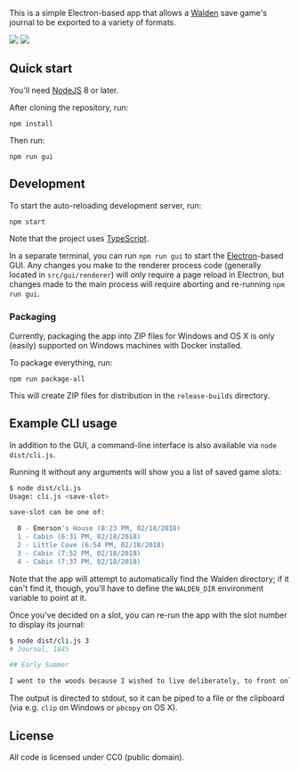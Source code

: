This is a simple Electron-based app that allows a [Walden][] save
game's journal to be exported to a variety of formats.

<img src="https://user-images.githubusercontent.com/124687/36953340-e8a7e7fa-1fe7-11e8-9f09-3ecfa828c351.png">

<img src="https://user-images.githubusercontent.com/124687/36953341-e8b30766-1fe7-11e8-9b8d-9a3513b47483.png">

## Quick start

You'll need [NodeJS][] 8 or later.

After cloning the repository, run:

```
npm install
```

Then run:

```
npm run gui
```

## Development

To start the auto-reloading development server, run:

```
npm start
```

Note that the project uses [TypeScript][].

In a separate terminal, you can run `npm run gui` to start the
[Electron][]-based GUI. Any changes you make to the renderer process
code (generally located in `src/gui/renderer`) will only require a
page reload in Electron, but changes made to the main process will
require aborting and re-running `npm run gui`.

### Packaging

Currently, packaging the app into ZIP files for Windows and OS X
is only (easily) supported on Windows machines with Docker
installed.

To package everything, run:

```
npm run package-all
```

This will create ZIP files for distribution in the `release-builds`
directory.

## Example CLI usage

In addition to the GUI, a command-line interface is also available
via `node dist/cli.js`.

Running it without any arguments will show you a list of saved game
slots:

```bash
$ node dist/cli.js
Usage: cli.js <save-slot>

save-slot can be one of:

  0 - Emerson's House (8:23 PM, 02/18/2018)
  1 - Cabin (6:31 PM, 02/18/2018)
  2 - Little Cove (6:54 PM, 02/18/2018)
  3 - Cabin (7:52 PM, 02/18/2018)
  4 - Cabin (7:37 PM, 02/18/2018)
```

Note that the app will attempt to automatically find the Walden directory;
if it can't find it, though, you'll have to define the `WALDEN_DIR`
environment variable to point at it.

Once you've decided on a slot, you can re-run the app with the slot
number to display its journal:

```bash
$ node dist/cli.js 3
# Journal, 1845

## Early Summer

I went to the woods because I wished to live deliberately, to front only the essential facts of life, and not, when I came to die, discover that I had not lived. I wanted to live deep and suck out all the marrow of life, to live so sturdily and Spartan-like as to reduce it to its lowest terms, and, if it proved to be mean, to get the whole and genuine meanness of it, or if it were sublime, to know it by experience, and to give a true account of it.
```

The output is directed to stdout, so it can be piped to a file or the
clipboard (via e.g. `clip` on Windows or `pbcopy` on OS X).

## License

All code is licensed under CC0 (public domain).

[Walden]: https://www.waldengame.com/
[NodeJS]: https://nodejs.org/en/
[TypeScript]: http://www.typescriptlang.org/
[Electron]: https://electronjs.org/
